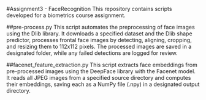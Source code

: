 #Assignment3 - FaceRecognition
This repository contains scripts developed for a biometrics course assignment. 

##pre-process.py
This script automates the preprocessing of face images using the Dlib library. It downloads a specified dataset and the Dlib shape predictor, processes frontal face images by detecting, aligning, cropping, and resizing them to 112x112 pixels. The processed images are saved in a designated folder, while any failed detections are logged for review.

##facenet_feature_extraction.py
This script extracts face embeddings from pre-processed images using the DeepFace library with the Facenet model. It reads all JPEG images from a specified source directory and computes their embeddings, saving each as a NumPy file (.npy) in a designated output directory.
